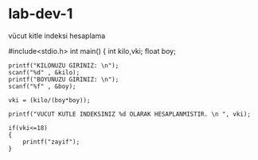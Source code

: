 # lab-dev-1
vücut kitle indeksi hesaplama

#include<stdio.h>
int main()
{
	int kilo,vki;
	float boy;
	
	printf("KILONUZU GIRINIZ: \n");
	scanf("%d" , &kilo);
    printf("BOYUNUZU GIRINIZ: \n");
	scanf("%f" , &boy);
	
	vki = (kilo/(boy*boy));
	
	printf("VUCUT KUTLE INDEKSINIZ %d OLARAK HESAPLANMISTIR. \n ", vki);
	
	if(vki<=18) 
	{
		printf("zayif");
	}
